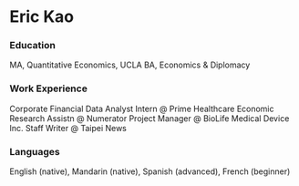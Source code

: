 # Eric Kao

### Education
MA, Quantitative Economics, UCLA
BA, Economics & Diplomacy

### Work Experience
Corporate Financial Data Analyst Intern @ Prime Healthcare
Economic Research Assistn @ Numerator
Project Manager @ BioLife Medical Device Inc. 
Staff Writer @ Taipei News

### Languages
English (native), Mandarin (native), Spanish (advanced), French (beginner)
